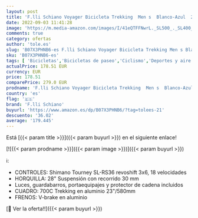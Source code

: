 ```yaml
---
layout: post
title: 'F.lli Schiano Voyager Bicicleta Trekking  Men s  Blanco-Azul  28  '
date: 2022-09-03 11:41:28
image: 'https://m.media-amazon.com/images/I/41eQTFFNwrL._SL500_._SL400_.jpg'
comments: true
category: ofertas
author: 'tole.es'
slug: 'B07X3PHNB6-es F.lli Schiano Voyager Bicicleta Trekking Men s Blanco-Azul 28'
sku: 'B07X3PHNB6-es'
tags: [ 'Bicicletas','Bicicletas de paseo','Ciclismo','Deportes y aire libre','Ropa y equipo para deportes','bicicleta','f.lli schiano','🇪🇸', ]
actualPrice: 178.51 EUR
currency: EUR
price: 178.51
comparePrice: 279.0 EUR
prodname: 'F.lli Schiano Voyager Bicicleta Trekking  Men s  Blanco-Azul  28  '
country: 'es'
flag: '🇪🇸'
brand: 'F.lli Schiano'
buyurl: 'https://www.amazon.es/dp/B07X3PHNB6/?tag=tolees-21'
descuento: '36.02'
average: '179.445'
---
```


Está [{{< param title >}}]({{< param buyurl >}}) en el siguiente enlace!

[![{{< param prodname >}}]({{< param image >}})]({{< param buyurl >}})

ℹ️:

- CONTROLES: Shimano Tourney SL-RS36 revoshift 3x6, 18 velocidades
- HORQUILLA: 28" Suspensión con recorrido 30 mm
- Luces, guardabarros, portaequipajes y protector de cadena incluidos
- CUADRO: 700C Trekking en aluminio 23"/580mm
- FRENOS: V-brake en aluminio

[🛒 Ver la oferta!!]({{< param buyurl >}})
